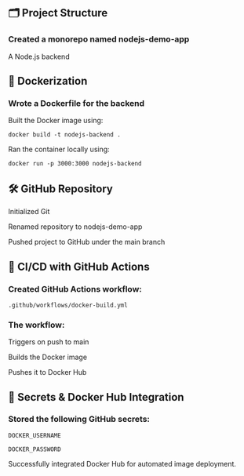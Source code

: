 
## 🗂️ Project Structure

### Created a monorepo named nodejs-demo-app

A Node.js backend

## 🐳 Dockerization

### Wrote a Dockerfile for the backend

Built the Docker image using:

`docker build -t nodejs-backend .`

Ran the container locally using:

`docker run -p 3000:3000 nodejs-backend`

## 🛠️ GitHub Repository

Initialized Git

Renamed repository to nodejs-demo-app

Pushed project to GitHub under the main branch

## 🤖 CI/CD with GitHub Actions

### Created GitHub Actions workflow:

`.github/workflows/docker-build.yml`

### The workflow:

Triggers on push to main

Builds the Docker image

Pushes it to Docker Hub

## 🔐 Secrets & Docker Hub Integration

### Stored the following GitHub secrets:

`DOCKER_USERNAME`

`DOCKER_PASSWORD`

Successfully integrated Docker Hub for automated image deployment.

